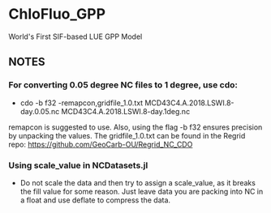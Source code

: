 # ChloFluo_GPP
World's First SIF-based LUE GPP Model

## NOTES

### For converting 0.05 degree NC files to 1 degree, use cdo:

* cdo -b f32 -remapcon,gridfile_1.0.txt MCD43C4.A.2018.LSWI.8-day.0.05.nc MCD43C4.A.2018.LSWI.8-day.1deg.nc

remapcon is suggested to use. Also, using the flag -b f32 ensures precision by unpacking the values. The gridfile_1.0.txt can be found in the Regrid repo: https://github.com/GeoCarb-OU/Regrid_NC_CDO

### Using scale_value in NCDatasets.jl

* Do not scale the data and then try to assign a scale_value, as it breaks the fill value for some reason. Just leave data you are packing into NC in a float and use deflate to compress the data. 
